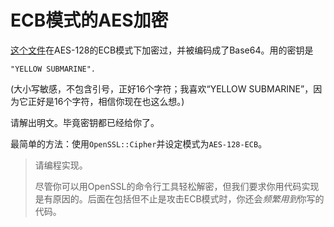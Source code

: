 # ECB模式的AES加密

[这个文件]()在AES-128的ECB模式下加密过，并被编码成了Base64。用的密钥是

```
"YELLOW SUBMARINE".
```

(大小写敏感，不包含引号，正好16个字符；我喜欢“YELLOW SUBMARINE”，因为它正好是16个字符，相信你现在也这么想。)

请解出明文。毕竟密钥都已经给你了。

最简单的方法：使用`OpenSSL::Cipher`并设定模式为`AES-128-ECB`。

> 请编程实现。
>
> 尽管你可以用OpenSSL的命令行工具轻松解密，但我们要求你用代码实现是有原因的。后面在包括但不止是攻击ECB模式时，你还会*频繁用到*你写的代码。